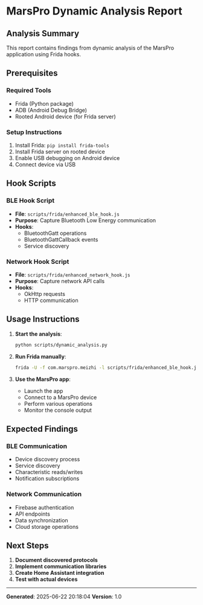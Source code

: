 # MarsPro Dynamic Analysis Report

## Analysis Summary

This report contains findings from dynamic analysis of the MarsPro application using Frida hooks.

## Prerequisites

### Required Tools
- Frida (Python package)
- ADB (Android Debug Bridge)
- Rooted Android device (for Frida server)

### Setup Instructions
1. Install Frida: `pip install frida-tools`
2. Install Frida server on rooted device
3. Enable USB debugging on Android device
4. Connect device via USB

## Hook Scripts

### BLE Hook Script
- **File**: `scripts/frida/enhanced_ble_hook.js`
- **Purpose**: Capture Bluetooth Low Energy communication
- **Hooks**:
  - BluetoothGatt operations
  - BluetoothGattCallback events
  - Service discovery

### Network Hook Script
- **File**: `scripts/frida/enhanced_network_hook.js`
- **Purpose**: Capture network API calls
- **Hooks**:
  - OkHttp requests
  - HTTP communication

## Usage Instructions

1. **Start the analysis**:
   ```bash
   python scripts/dynamic_analysis.py
   ```

2. **Run Frida manually**:
   ```bash
   frida -U -f com.marspro.meizhi -l scripts/frida/enhanced_ble_hook.js -l scripts/frida/enhanced_network_hook.js
   ```

3. **Use the MarsPro app**:
   - Launch the app
   - Connect to a MarsPro device
   - Perform various operations
   - Monitor the console output

## Expected Findings

### BLE Communication
- Device discovery process
- Service discovery
- Characteristic reads/writes
- Notification subscriptions

### Network Communication
- Firebase authentication
- API endpoints
- Data synchronization
- Cloud storage operations

## Next Steps

1. **Document discovered protocols**
2. **Implement communication libraries**
3. **Create Home Assistant integration**
4. **Test with actual devices**

---

**Generated**: 2025-06-22 20:18:04
**Version**: 1.0
